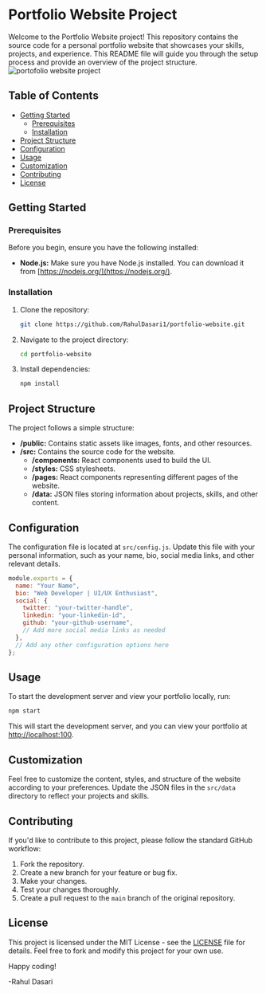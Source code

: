 # Portfolio Website Project

Welcome to the Portfolio Website project! This repository contains the source code for a personal portfolio website that showcases your skills, projects, and experience. This README file will guide you through the setup process and provide an overview of the project structure.
![portofolio website project](https://github.com/RahulDasari1/Portfolio/assets/101777162/646e319f-b3c7-4ad9-a3b0-4e87e53f1477)



## Table of Contents

- [Getting Started](#getting-started)
  - [Prerequisites](#prerequisites)
  - [Installation](#installation)
- [Project Structure](#project-structure)
- [Configuration](#configuration)
- [Usage](#usage)
- [Customization](#customization)
- [Contributing](#contributing)
- [License](#license)

## Getting Started

### Prerequisites

Before you begin, ensure you have the following installed:

- **Node.js:** Make sure you have Node.js installed. You can download it from [https://nodejs.org/](https://nodejs.org/).

### Installation

1. Clone the repository:

   ```bash
   git clone https://github.com/RahulDasari1/portfolio-website.git
   ```

2. Navigate to the project directory:

   ```bash
   cd portfolio-website
   ```

3. Install dependencies:

   ```bash
   npm install
   ```

## Project Structure

The project follows a simple structure:

- **/public:** Contains static assets like images, fonts, and other resources.
- **/src:** Contains the source code for the website.
  - **/components:** React components used to build the UI.
  - **/styles:** CSS stylesheets.
  - **/pages:** React components representing different pages of the website.
  - **/data:** JSON files storing information about projects, skills, and other content.

## Configuration

The configuration file is located at `src/config.js`. Update this file with your personal information, such as your name, bio, social media links, and other relevant details.

```javascript
module.exports = {
  name: "Your Name",
  bio: "Web Developer | UI/UX Enthusiast",
  social: {
    twitter: "your-twitter-handle",
    linkedin: "your-linkedin-id",
    github: "your-github-username",
    // Add more social media links as needed
  },
  // Add any other configuration options here
};
```

## Usage

To start the development server and view your portfolio locally, run:

```bash
npm start
```

This will start the development server, and you can view your portfolio at [http://localhost:100](http://localhost100).

## Customization

Feel free to customize the content, styles, and structure of the website according to your preferences. Update the JSON files in the `src/data` directory to reflect your projects and skills.

## Contributing

If you'd like to contribute to this project, please follow the standard GitHub workflow:

1. Fork the repository.
2. Create a new branch for your feature or bug fix.
3. Make your changes.
4. Test your changes thoroughly.
5. Create a pull request to the `main` branch of the original repository.

## License

This project is licensed under the MIT License - see the [LICENSE](LICENSE) file for details. Feel free to fork and modify this project for your own use.

Happy coding!

-Rahul Dasari

